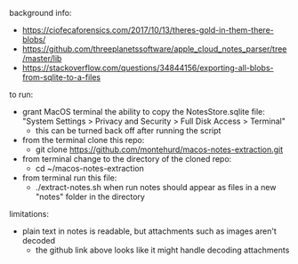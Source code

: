 background info: 
- https://ciofecaforensics.com/2017/10/13/theres-gold-in-them-there-blobs/
- https://github.com/threeplanetssoftware/apple_cloud_notes_parser/tree/master/lib
- https://stackoverflow.com/questions/34844156/exporting-all-blobs-from-sqlite-to-a-files

to run:
- grant MacOS terminal the ability to copy the NotesStore.sqlite file: "System Settings > Privacy and Security > Full Disk Access > Terminal"
	- this can be turned back off after running the script
- from the terminal clone this repo:
	- git clone https://github.com/montehurd/macos-notes-extraction.git
- from terminal change to the directory of the cloned repo:
	- cd ~/macos-notes-extraction
- from terminal run this file:
	- ./extract-notes.sh
when run notes should appear as files in a new "notes" folder in the directory

limitations:
- plain text in notes is readable, but attachments such as images aren't decoded 
	- the github link above looks like it might handle decoding attachments
